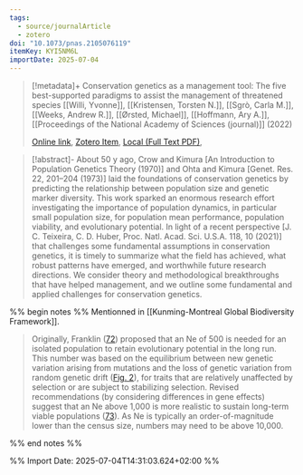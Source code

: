 ```yaml
---
tags:
  - source/journalArticle
  - zotero
doi: "10.1073/pnas.2105076119"
itemKey: KYI5NM6L
importDate: 2025-07-04
---
```

>[!metadata]+
> Conservation genetics as a management tool: The five best-supported paradigms to assist the management of threatened species
> [[Willi, Yvonne]], [[Kristensen, Torsten N.]], [[Sgrò, Carla M.]], [[Weeks, Andrew R.]], [[Ørsted, Michael]], [[Hoffmann, Ary A.]], 
> [[Proceedings of the National Academy of Sciences (journal)]] (2022)
> 
> [Online link](https://www.pnas.org/doi/10.1073/pnas.2105076119), [Zotero Item](zotero://select/library/items/KYI5NM6L), [Local (Full Text PDF)](file://C:/Users/aburg/Documents/references/zotero/storage/Q9YYQ5NV/Willi2022_Conservationgenetics.pdf), 

>[!abstract]-
>About 50 y ago, Crow and Kimura [An Introduction to Population Genetics Theory (1970)] and Ohta and Kimura [Genet. Res. 22, 201–204 (1973)] laid the foundations of conservation genetics by predicting the relationship between population size and genetic marker diversity. This work sparked an enormous research effort investigating the importance of population dynamics, in particular small population size, for population mean performance, population viability, and evolutionary potential. In light of a recent perspective [J. C. Teixeira, C. D. Huber, Proc. Natl. Acad. Sci. U.S.A. 118, 10 (2021)] that challenges some fundamental assumptions in conservation genetics, it is timely to summarize what the field has achieved, what robust patterns have emerged, and worthwhile future research directions. We consider theory and methodological breakthroughs that have helped management, and we outline some fundamental and applied challenges for conservation genetics.

%% begin notes %%
Mentionned in [[Kunming-Montreal Global Biodiversity Framework]].

> Originally, Franklin ([72](https://www.pnas.org/doi/10.1073/pnas.2105076119#core-r72)) proposed that an Ne of 500 is needed for an isolated population to retain evolutionary potential in the long run. This number was based on the equilibrium between new genetic variation arising from mutations and the loss of genetic variation from random genetic drift ([Fig. 2](https://www.pnas.org/doi/10.1073/pnas.2105076119#fig02)), for traits that are relatively unaffected by selection or are subject to stabilizing selection. Revised recommendations (by considering differences in gene effects) suggest that an Ne above 1,000 is more realistic to sustain long-term viable populations ([73](https://www.pnas.org/doi/10.1073/pnas.2105076119#core-r73)). As Ne is typically an order-of-magnitude lower than the census size, numbers may need to be above 10,000.

%% end notes %%

%% Import Date: 2025-07-04T14:31:03.624+02:00 %%
